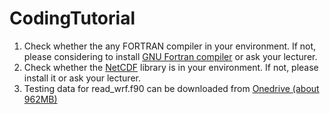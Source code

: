 # CodingTutorial
1. Check whether the any FORTRAN compiler in your environment. If not, please considering to install [GNU Fortran compiler](https://gcc.gnu.org/wiki/GFortran) or ask your lecturer.
2. Check whether the [NetCDF](https://docs.unidata.ucar.edu/netcdf-c/current/index.html) library is in your environment. If not, please install it or ask your lecturer.
3. Testing data for read_wrf.f90 can be downloaded from [Onedrive (about 962MB)](https://ncu365-my.sharepoint.com/:u:/g/personal/mjay365_office365_ncu_edu_tw/EQGr-s0IWUNFtS1EBwIUmSEB2A7IV70yUOAfnZ6ISQxYTQ?e=iCVCKd)
